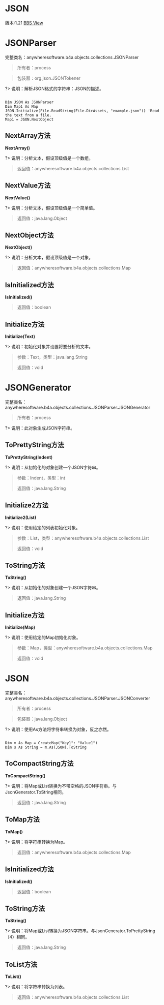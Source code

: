 # JSON

版本:1.21
[BBS View](https://www.b4x.com/android/forum/pages/results/?query=JSON)

# JSONParser
完整类名：anywheresoftware.b4a.objects.collections.JSONParser
> 所有者：process

> 包装器：org.json.JSONTokener

?> 说明：解析JSON格式的字符串：JSON的描述。
```vbnet

Dim JSON As JSONParser
Dim Map1 As Map
JSON.Initialize(File.ReadString(File.DirAssets, "example.json")) 'Read the text from a file.
Map1 = JSON.NextObject
```

## NextArray方法
**NextArray()**

?> 说明：分析文本，假设顶级值是一个数组。
>
> 返回值：anywheresoftware.b4a.objects.collections.List
## NextValue方法
**NextValue()**

?> 说明：分析文本，假设顶级值是一个简单值。
>
> 返回值：java.lang.Object
## NextObject方法
**NextObject()**

?> 说明：分析文本，假设顶级值是一个对象。
>
> 返回值：anywheresoftware.b4a.objects.collections.Map
## IsInitialized方法
**IsInitialized()**
>
> 返回值：boolean
## Initialize方法
**Initialize(Text)**

?> 说明：初始化对象并设置将要分析的文本。
>
> 参数：Text，类型：java.lang.String
>
> 返回值：void

# JSONGenerator
完整类名：anywheresoftware.b4a.objects.collections.JSONParser.JSONGenerator
> 所有者：process

?> 说明：此对象生成JSON字符串。
## ToPrettyString方法
**ToPrettyString(Indent)**

?> 说明：从初始化的对象创建一个JSON字符串。
>
> 参数：Indent，类型：int
>
> 返回值：java.lang.String
## Initialize2方法
**Initialize2(List)**

?> 说明：使用给定的列表初始化对象。
>
> 参数：List，类型：anywheresoftware.b4a.objects.collections.List
>
> 返回值：void
## ToString方法
**ToString()**

?> 说明：从初始化的对象创建一个JSON字符串。
>
> 返回值：java.lang.String
## Initialize方法
**Initialize(Map)**

?> 说明：使用给定的Map初始化对象。
>
> 参数：Map，类型：anywheresoftware.b4a.objects.collections.Map
>
> 返回值：void

# JSON
完整类名：anywheresoftware.b4a.objects.collections.JSONParser.JSONConverter
> 所有者：process

> 包装器：java.lang.Object

?> 说明：使用As方法将字符串转换为对象，反之亦然。
```vbnet

Dim m As Map = CreateMap("Key1": "Value1")
Dim s As String = m.As(JSON).ToString
```

## ToCompactString方法
**ToCompactString()**

?> 说明：将Map或List转换为不带空格的JSON字符串。与JsonGenerator.ToString相同。
>
> 返回值：java.lang.String
## ToMap方法
**ToMap()**

?> 说明：将字符串转换为Map。
>
> 返回值：anywheresoftware.b4a.objects.collections.Map
## IsInitialized方法
**IsInitialized()**
>
> 返回值：boolean
## ToString方法
**ToString()**

?> 说明：将Map或List转换为JSON字符串。与JsonGenerator.ToPrettyString（4）相同。
>
> 返回值：java.lang.String
## ToList方法
**ToList()**

?> 说明：将字符串转换为列表。
>
> 返回值：anywheresoftware.b4a.objects.collections.List
